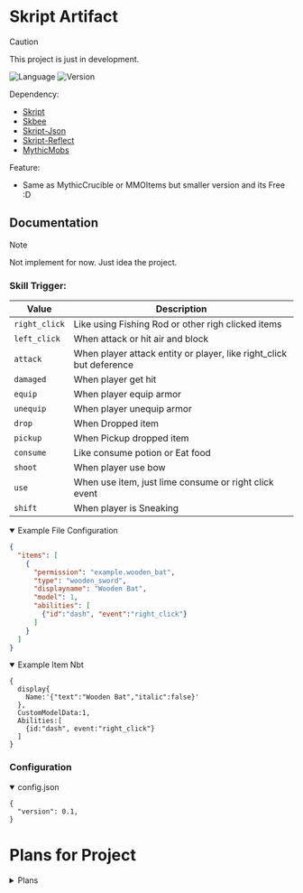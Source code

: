 # Skript Artifact
> [!CAUTION]
> This project is just in development.

<p>
  <img alt="Language" src="https://img.shields.io/badge/Language-Skript-orange?style=flat">
  <img alt="Version" src="https://img.shields.io/badge/Version-0.1--dev-light?style=flat">
</p>

Dependency:
- [Skript](https://github.com/SkriptLang/Skript)
- [Skbee](https://github.com/ShaneBeee/SkBee)
- [Skript-Json](https://github.com/btk5h/skript-json)
- [Skript-Reflect](https://github.com/SkriptLang/skript-reflect)
- [MythicMobs](https://mythiccraft.io/index.php)

Feature:
- Same as MythicCrucible or MMOItems but smaller version and its Free :D

## Documentation

> [!NOTE]
> Not implement for now. Just idea the project.

### Skill Trigger:

|Value|Description|
|---|---|
|`right_click`|Like using Fishing Rod or other righ clicked items|
|`left_click`|When attack or hit air and block|
|`attack`|When player attack entity or player, like right_click but deference|
|`damaged`|When player get hit|
|`equip`|When player equip armor|
|`unequip`|When player unequip armor|
|`drop`|When Dropped item|
|`pickup`|When Pickup dropped item|
|`consume`|Like consume potion or Eat food|
|`shoot`|When player use bow|
|`use`|When use item, just lime consume or right click event|
|`shift`|When player is Sneaking|

<details open>
  <summary>Example File Configuration</summary>

```json
{
  "items": [
    {
      "permission": "example.wooden_bat",
      "type": "wooden_sword",
      "displayname": "Wooden Bat",
      "model": 1,
      "abilities": [
        {"id":"dash", "event":"right_click"}
      ]
    }
  ]
}
```

</details>

<details open>
<summary>Example Item Nbt</summary>

```
{
  display{
    Name:'{"text":"Wooden Bat","italic":false}'
  },
  CustomModelData:1,
  Abilities:[
    {id:"dash", event:"right_click"}
  ]
}
```

</details>

### Configuration
<details open>
  <summary>config.json</summary>

```
{
  "version": 0.1,
}
```

</details>



# Plans for Project
<details close>
  <summary>Plans</summary>

- [ ] Oraxen support
- [ ] Itemsadder support
- [ ] Item abilities activator
- [ ] Armor abilities activator
- [ ] File configuration items
- [ ] Change file configuration to YML without addon plugin
- [ ] Modifying damage or attributes skill on configuration item
- [ ] Make own Json system array list(For reduce dependency of plugins)
- [ ] Make own NBT system system using NMS(For reduce dependency of plugins)

</details>
